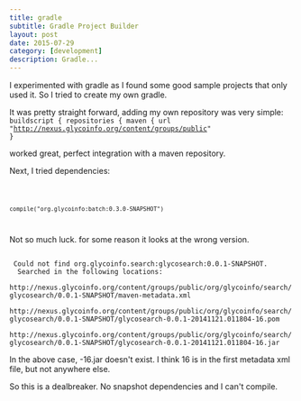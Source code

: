 ```yaml
---
title: gradle
subtitle: Gradle Project Builder
layout: post
date: 2015-07-29
category: [development]
description: Gradle...
---
```

I experimented with gradle as I found some good sample projects that only used it.  So I tried to create my own gradle.

It was pretty straight forward, adding my own repository was very simple:
<code>
buildscript {
    repositories {
        maven { url "http://nexus.glycoinfo.org/content/groups/public" }
</code>

worked great, perfect integration with a maven repository.

Next, I tried dependencies:

<code>

    compile("org.glycoinfo:batch:0.3.0-SNAPSHOT")

</code>

Not so much luck.  for some reason it looks at the wrong version.

<code>
 Could not find org.glycoinfo.search:glycosearch:0.0.1-SNAPSHOT.
  Searched in the following locations:
      http://nexus.glycoinfo.org/content/groups/public/org/glycoinfo/search/glycosearch/0.0.1-SNAPSHOT/maven-metadata.xml
      http://nexus.glycoinfo.org/content/groups/public/org/glycoinfo/search/glycosearch/0.0.1-SNAPSHOT/glycosearch-0.0.1-20141121.011804-16.pom
      http://nexus.glycoinfo.org/content/groups/public/org/glycoinfo/search/glycosearch/0.0.1-SNAPSHOT/glycosearch-0.0.1-20141121.011804-16.jar
</code>

In the above case, -16.jar doesn't exist.  I think 16 is in the first metadata xml file, but not anywhere else.

So this is a dealbreaker.  No snapshot dependencies and I can't compile.
